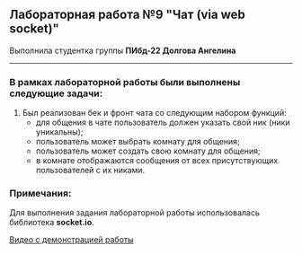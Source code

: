 ## Лабораторная работа №9 "Чат (via web socket)"

Выполнила студентка группы **ПИбд-22 Долгова Ангелина**

******

### В рамках лабораторной работы были выполнены следующие задачи:
1. Был реализован бек и фронт чата со следующим набором функций:
    * для общения в чате пользователь должен указать свой ник (ники уникальны);
    * пользователь может выбрать комнату для общения;
    * пользователь может создать свою комнату для общения;
    * в комнате отображаются сообщения от всех присутствующих пользователей с их никами.

### Примечания:
Для выполнения задания лабораторной работы использовалась библиотека **socket.io**.


[Видео c демонстрацией работы](https://drive.google.com/file/d/1LXaOS6GClokzS5jS9s5Oi_Q4c4ynHaHP/view?usp=sharing)